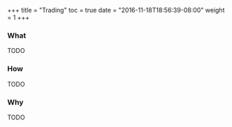 +++
title = "Trading"
toc = true
date = "2016-11-18T18:56:39-08:00"
weight = 1
+++

### What

TODO

### How

TODO

### Why

TODO
